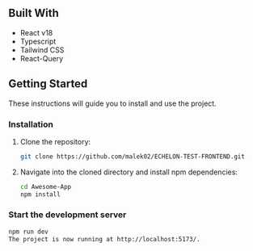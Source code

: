 
## Built With

- React v18
- Typescript 
- Tailwind CSS 
- React-Query


## Getting Started

These instructions will guide you to install and use the project.

### Installation

1. Clone the repository:

    ```sh
    git clone https://github.com/malek02/ECHELON-TEST-FRONTEND.git
    ```

2. Navigate into the cloned directory and install npm dependencies:

    ```sh
    cd Awesome-App
    npm install
    ```


### Start the development server

```sh
npm run dev
The project is now running at http://localhost:5173/.

